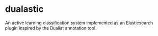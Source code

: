 dualastic
=========

An active learning classification system implemented as an Elasticsearch plugin inspired by the Dualist annotation tool.
